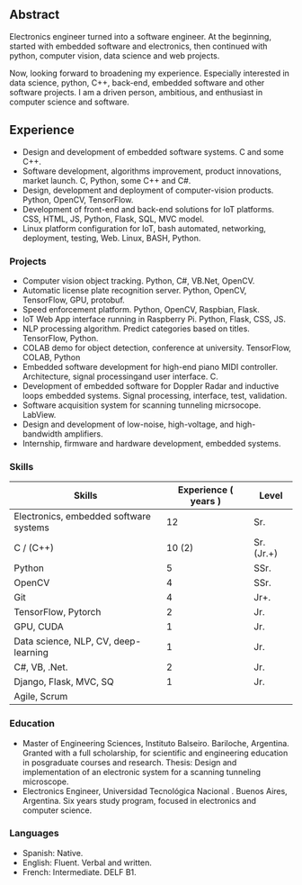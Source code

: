 ## Abstract

Electronics engineer turned into a software engineer. At the beginning, started with embedded software and electronics, then continued with python, computer vision, data science and web projects. 

Now, looking forward to broadening my experience. Especially interested in data science, python, C++, back-end, embedded software and other software projects. I am a driven person, ambitious, and enthusiast in computer science and software. 

## Experience
- Design and development of embedded software systems. C and some C++.
- Software development, algorithms improvement, product innovations, market launch. C, Python, some C++ and C#.
- Design, development and deployment of computer-vision products. Python, OpenCV, TensorFlow.
- Development of front-end and back-end solutions for IoT platforms. CSS, HTML, JS, Python, Flask, SQL, MVC model.
- Linux platform configuration for IoT, bash automated, networking, deployment, testing, Web. Linux, BASH, Python.

### Projects

- Computer vision object tracking. Python, C#, VB.Net, OpenCV.
- Automatic license plate recognition server. Python, OpenCV, TensorFlow, GPU, protobuf.
- Speed enforcement platform. Python, OpenCV, Raspbian, Flask.
- IoT Web App interface running in Raspberry Pi. Python, Flask, CSS, JS.
- NLP processing algorithm. Predict categories based on titles. TensorFlow, Python.
- COLAB demo for object detection, conference at university. TensorFlow, COLAB, Python
- Embedded software development for high-end piano MIDI controller. Architecture, signal processingand user interface. C.
- Development of embedded software for Doppler Radar and inductive loops embedded systems. Signal processing, interface, test, validation.
- Software acquisition system for scanning tunneling micrsocope. LabView.
- Design and development of low-noise, high-voltage, and high-bandwidth amplifiers.
- Internship, firmware and hardware development, embedded systems.

### Skills

| Skills | Experience ( years ) | Level |
|-------|--------|---------|
| Electronics, embedded software systems | 12  | Sr. |
| C / (C++) | 10 (2)  | Sr. (Jr.+) |
| Python | 5 |  SSr. |
| OpenCV | 4  | SSr.|
| Git | 4  | Jr+. |
| TensorFlow, Pytorch | 2  | Jr. |
| GPU, CUDA | 1  | Jr. |
| Data science, NLP, CV, deep-learning | 1  | Jr. |
| C#, VB, .Net.| 2  | Jr. |
| Django, Flask, MVC, SQ | 1 | Jr. |
| Agile, Scrum | | |

### Education

- Master of Engineering Sciences, Instituto Balseiro. Bariloche, Argentina. Granted with a full scholarship, for scientific and engineering education in posgraduate courses and research. Thesis: Design and implementation of an electronic system for a scanning tunneling microscope.
- Electronics Engineer, Universidad Tecnológica Nacional . Buenos Aires, Argentina. Six years study program, focused in electronics and computer science.

### Languages
- Spanish: Native.
- English: Fluent. Verbal and written.
- French: Intermediate. DELF B1.
